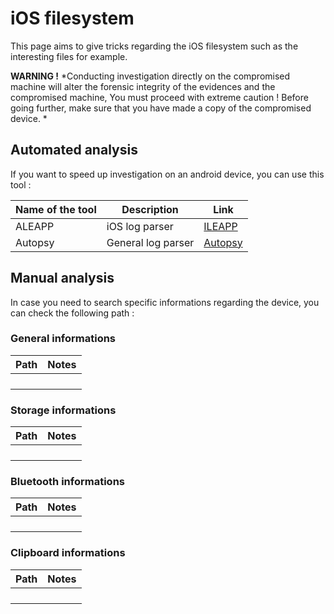 # iOS filesystem
This page aims to give tricks regarding the iOS filesystem such as the interesting files for example.

**WARNING !**
*Conducting investigation directly on the compromised machine will alter the forensic integrity of the evidences and the compromised machine, You must proceed with extreme caution ! Before going further, make sure that you have made a copy of the compromised device. *

## Automated analysis
If you want to speed up investigation on an android device, you can use this tool : 

|Name of the tool|Description|Link|
|-|-|-|
|ALEAPP|iOS log parser|[ILEAPP](https://github.com/abrignoni/ILEAPP)|
|Autopsy|General log parser|[Autopsy](https://www.autopsy.com/)|

## Manual analysis
In case you need to search specific informations regarding the device, you can check the following path :
### General informations

| Path | Notes | 
|-|-|
|||
|||
|||
|||

### Storage informations
| Path | Notes | 
|-|-|
|||
|||
|||
|||

### Bluetooth informations
| Path | Notes | 
|-|-|
|||
|||
|||
|||

### Clipboard informations
| Path | Notes | 
|-|-|
|||
|||
|||
|||

